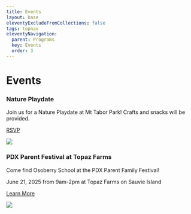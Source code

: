 ```yaml
---
title: Events
layout: base
eleventyExcludeFromCollections: false
tags: topnav
eleventyNavigation:
  parent: Programs
  key: Events
  order: 3
---
```

# Events

### Nature Playdate

Join us for a Nature Playdate at Mt Tabor Park! Crafts and snacks will be provided. 

[RSVP](https://docs.google.com/forms/d/1UWT6HqArYHAkGiQjG9cDSM6gsuRjTQsGgdp_KGwEhXA/edit)

![](/assets/uploads/osoberry-playdate.png)

[](https://docs.google.com/forms/d/1UWT6HqArYHAkGiQjG9cDSM6gsuRjTQsGgdp_KGwEhXA/edit)

### PDX Parent Festival at Topaz Farms

Come find Osoberry School at the PDX Parent Family Festival! 

June 21, 2025 from 9am-2pm at Topaz Farms on Sauvie Island

[Learn More](https://pdxparent.com/family-festival/)[](https://pdxparent.com/family-festival/)

![](/assets/uploads/june-21-.png)
